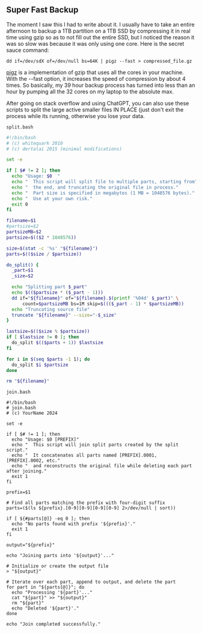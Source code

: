 ## Super Fast Backup
The moment I saw this I had to write about it. I usually have to take an entire afternoon to backup a 1TB partition on a 1TB SSD by compressing it in real time using gzip so as to not fill out the entire SSD, but I noticed the reason it was so slow was because it was only using one core. Here is the secret sauce command:

```dd if=/dev/sdX of=/dev/null bs=64K | pigz --fast > compressed_file.gz```

[pigz](https://github.com/madler/pigz) is a implementation of gzip that uses all the cores in your machine. With the --fast option, it increases the speed of compression by about 4 times. So basically, my 39 hour backup process has turned into less than an hour by pumping all the 32 cores on my laptop to the absolute max. 

After going on stack overflow and using ChatGPT, you can also use these scripts to split the large active smaller files IN PLACE (just don't exit the process while its running, otherwise you lose your data.

```split.bash```

```bash
#!/bin/bash
# (c) whitequark 2010
# (c) dertalai 2015 (minimal modifications)

set -e

if [ $# != 2 ]; then
  echo "Usage: $0  "
  echo "  This script will split file to multiple parts, starting from"
  echo "  the end, and truncating the original file in process."
  echo "  Part size is specified in megabytes (1 MB = 1048576 bytes)."
  echo "  Use at your own risk."
  exit 0
fi

filename=$1
#partsize=$2
partsizeMB=$2
partsize=$(($2 * 1048576))

size=$(stat -c '%s' "${filename}")
parts=$(($size / $partsize))

do_split() {
  _part=$1
  _size=$2

  echo "Splitting part $_part"
  echo $(($partsize * ($_part - 1)))
  dd if="${filename}" of="${filename}.$(printf '%04d' $_part)" \
      count=$partsizeMB bs=1M skip=$((($_part - 1) * $partsizeMB))
  echo "Truncating source file"
  truncate "${filename}" --size="-$_size"
}

lastsize=$(($size % $partsize))
if [ $lastsize != 0 ]; then
  do_split $(($parts + 1)) $lastsize
fi

for i in $(seq $parts -1 1); do
  do_split $i $partsize
done

rm "${filename}"
```


```join.bash```

```
#!/bin/bash
# join.bash
# (c) YourName 2024

set -e

if [ $# != 1 ]; then
  echo "Usage: $0 [PREFIX]"
  echo "  This script will join split parts created by the split script."
  echo "  It concatenates all parts named [PREFIX].0001, [PREFIX].0002, etc."
  echo "  and reconstructs the original file while deleting each part after joining."
  exit 1
fi

prefix=$1

# Find all parts matching the prefix with four-digit suffix
parts=($(ls ${prefix}.[0-9][0-9][0-9][0-9] 2>/dev/null | sort))

if [ ${#parts[@]} -eq 0 ]; then
  echo "No parts found with prefix '${prefix}'."
  exit 1
fi

output="${prefix}"

echo "Joining parts into '${output}'..."

# Initialize or create the output file
> "${output}"

# Iterate over each part, append to output, and delete the part
for part in "${parts[@]}"; do
  echo "Processing '${part}'..."
  cat "${part}" >> "${output}"
  rm "${part}"
  echo "Deleted '${part}'."
done

echo "Join completed successfully."
```
